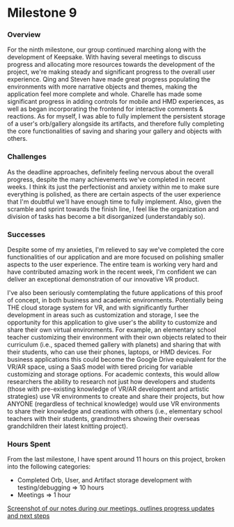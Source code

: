 # Milestone 9

### Overview

For the ninth milestone, our group continued marching along with the development of Keepsake. With having several meetings to discuss progress and allocating more resources towards the development of the project, we're making steady and significant progress to the overall user experience. Qing and Steven have made great progress populating the environments with more narrative objects and themes, making the application feel more complete and whole. Charelle has made some significant progress in adding controls for mobile and HMD experiences, as well as began incorporating the frontend for interactive comments & reactions. As for myself, I was able to fully implement the persistent storage of a user's orb/gallery alongside its artifacts, and therefore fully completing the core functionalities of saving and sharing your gallery and objects with others.

### Challenges

As the deadline approaches, definitely feeling nervous about the overall progress, despite the many achievements we've completed in recent weeks. I think its just the perfectionist and anxiety within me to make sure everything is polished, as there are certain aspects of the user experience that I'm doubtful we'll have enough time to fully implement. Also, given the scramble and sprint towards the finish line, I feel like the organization and division of tasks has become a bit disorganized (understandably so).

### Successes

Despite some of my anxieties, I'm relieved to say we've completed the core functionalities of our application and are more focused on polishing smaller aspects to the user experience. The entire team is working very hard and have contributed amazing work in the recent week, I'm confident we can deliver an exceptional demonstration of our innovative VR product.

I've also been seriously comtemplating the future applications of this proof of concept, in both business and academic environments. Potentially being THE cloud storage system for VR, and with significantly further development in areas such as customization and storage, I see the opportunity for this application to give user's the ability to customize and share their own virtual environments. For example, an elementary school teacher customizing their environment with their own objects related to their curriculum (i.e., spaced themed gallery with planets) and sharing that with their students, who can use their phones, laptops, or HMD devices. For business applications this could become the Google Drive equivalent for the VR/AR space, using a SaaS model with tiered pricing for variable customizing and storage options. For academic contexts, this would allow researchers the ability to research not just how developers and students (those with pre-existing knowledge of VR/AR development and artistic strategies) use VR environments to create and share their projects, but how ANYONE (regardless of technical knowledge) would use VR environments to share their knowledge and creations with others (i.e., elementary school teachers with their students, grandmothers showing their overseas grandchildren their latest knitting project).

### Hours Spent

From the last milestone, I have spent around 11 hours on this project, broken into the following categories:

- Completed Orb, User, and Artifact storage development with testing/debugging ⇒ 10 hours
- Meetings ⇒ 1 hour

[Screenshot of our notes during our meetings, outlines progress updates and next steps](/assets/M9_image.png)
